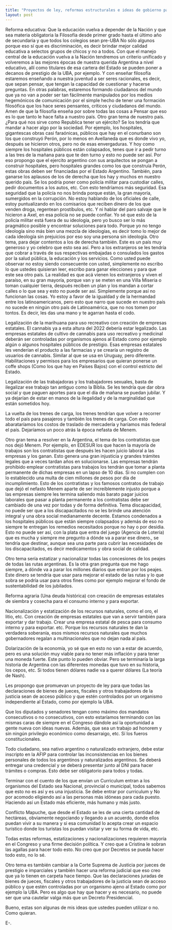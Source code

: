 ```yaml
---
title: "Proyectos de ley, reformas estructurales e ideas de gobierno para una Argentina mejor"
layout: post
---
```



Reforma educativa: Que la educación vuelva a depender de la Nación y que sea materia obligatoria la Filosofía desde primer grado hasta el último año de secundaria y que todos los colegios sean pre-UBA No sólo algunos porque eso sí que es discriminación, es decir brindar mejor calidad educativa a selectos grupos de chicos y no a todos. Con que el manejo central de la educación vuelva a la Nación tendremos un criterio unificado y volveremos a las mejores épocas de nuestra querida Argentina a nivel educativo, allí como titulares de esa cartera del Estado se pueden poner a decanos de prestigio de la UBA, por ejemplo. Y con enseñar filosofía estaremos enseñando a nuestra juventud a ser seres racionales, es decir, que sepan pensar, que tengan la capacidad de cuestionar y hacerse preguntas. En otras palabras, estaremos formando ciudadanos del mundo que ya no van a poder ser tan fácilmente manipulados por los medios hegemónicos de comunicación por el simple hecho de tener una formación filosófica que los hace seres pensantes, críticos y ciudadanos del mundo. Amen de que la filosofía enseña por sobre todas las cosas a Pensar que eso es lo que tanto le hace falta a nuestro país.
Otro gran tema de nuestro país. ¿Para qué nos sirve como Republica tener un ejército? Se los tendría que mandar a hacer algo por la sociedad. Por ejemplo, los hospitales, gigantescas obras casi faraónicas, públicos que hay en el conurbano son los que construyó Perón, por lo menos en Avellaneda que es donde vivo yo, después se hicieron otros, pero no de esas envergaduras. Y hoy como siempre los hospitales públicos están colapsados, tenes que ir a pedir turno a las tres de la mañana para que te den turno y esto no puede ser así. Por eso propongo que el ejercito argentino con sus arquitectos se pongan a construir hospitales, pero hospitales grandes como los que construía Perón, estas obras deben ser financiadas por el Estado Argentino. También, para ganarse los aplausos de los de derecha que los hay y muchos en nuestro querido país. Se los podría poner como policía militar para custodiar calles, pedir documentos a los autos, etc. Con esto tendríamos más seguridad. Esa seguridad que la policía no nos brinda porque están, la gran mayoría, sumergidos en la corrupción. No estoy hablando de los oficiales de calle, estoy puntualizando en los comisarios que reciben dinero de los que venden droga, regentean prostíbulos, etc. Y ni hablar del paro salvaje que le hicieron a Axel, en esa policía no se puede confiar. Yo sé que esto de la policía militar está fuera de su ideología, pero yo busco ser lo más pragmático posible y encontrar soluciones para todo. Porque yo no tengo ideología sino más bien una mezcla de ideologías, es decir tomo lo mejor de cada ideología sin prejuicios por eso soy una persona sin ideología. 
Otro tema, para dejar contentos a los de derecha también. Este es un país muy generoso y yo celebro que esto sea así. Pero a los extranjeros se les tendría que cobrar a través de sus respectivas embajadas o consulados los gastos por la salud pública, la educación y los servicios. Como usted puede observar no estoy siendo consecuente con usted, simplemente no escribo lo que ustedes quisieran leer, escribo para ganar elecciones y para que este sea otro país. La realidad es que acá vienen los extranjeros y viven el paraíso, en su gran mayoría, porque van y se meten en una Villa Miseria o toman cualquier tierra, después reciben un plan y los mandan a cortar calles o lo que sea y esto no puede ser así. Simplemente porque así no funcionan las cosas. Yo estoy a favor de la igualdad y de la hermandad entre los latinoamericanos, pero esto que narro que sucede en nuestro país no sucede en ningún otro país de Latinoamérica, que no nos tomen por tontos. Es decir, les das una mano y te agarran hasta el codo. 

Legalización de la marihuana para uso recreativo con creación de empresas estatales. El cannabis ya a esta altura del 2022 debería estar legalizado. Las empresas estatales de cultivo de cannabis para uso recreativo y medicinal deberán ser controladas por organismos ajenos al Estado como por ejemplo algún o algunos hospitales públicos de prestigio. Esas empresas estatales les venderían el producto a las farmacias y se crearía un registro de usuarios de cannabis. Similar al que se usa en Uruguay, pero diferente. Habilitaciones y permisos para los empresarios que quieran ponerse un coffe shops (Como los que hay en Países Bajos) con el control estricto del Estado.

Legalización de las trabajadoras y los trabajadores sexuales, basta de ilegalizar ese trabajo tan antiguo como la Biblia. Se les tendría que dar obra social y que paguen aportes para que el día de mañana se puedan jubilar. Y ya dejarían de estar en manos de la ilegalidad y de la marginalidad que están sometidos hoy. 

La vuelta de los trenes de carga, los trenes tendrían que volver a recorrer todo el país para pasajeros y también los trenes de carga. Con esto abarataríamos los costos de traslado de mercadería y haríamos más federal el país. Dejaríamos un poco atrás la época nefasta de Menem.

Otro gran tema a resolver en la Argentina, el tema de los contratistas que nos dejó Menem. Por ejemplo, en EDESUR los que hacen la mayoría de trabajos son los contratistas que después les hacen juicio laboral a las empresas y los ganan. Esto genera una gran injusticia y grandes trámites legales que a veces tardan años en solucionarse. Las empresas tendrán prohibido emplear contratistas para trabajos los tendrán que tomar a planta permanente de dichas empresas en un lapso de 10 días. Si no cumplen con lo establecido una multa de cien millones de pesos por día de incumplimiento. Esto de los contratistas y los famosos contratos de trabajo que dejó el nefasto Menem aparte de ser increíblemente injusto porque a las empresas siempre les termina saliendo más barato pagar juicios laborales que pasar a planta permanente a los contratistas debe ser cambiado de una vez por todas y de forma definitiva. 
Tema discapacidad, no puede ser que a los discapacitados no se les brinde una atención integral y una obra social medianamente decente. Estamos condenados a los hospitales públicos que están siempre colapsados y además de eso no siempre te entregan los remedios necesitados porque no hay o por desidia. Esto no puede ser así, con la plata que entra del juego (Agencia de Lotería) que es mucha y siempre me pregunto a dónde va a parar ese dinero., se tendría que destinar, aunque sea una parte para cubrir las necesidades de los discapacitados, es decir medicamentos y obra social de calidad.

Otro tema sería estatizar y nacionalizar todas las concesiones de los peajes de todas las rutas argentinas. Es la otra gran pregunta que me hago siempre, a dónde va a parar los millones diarios que entran por los peajes. Este dinero se tendría que usar para mejorar el estado de las rutas y lo que sobra se podría usar para otros fines como por ejemplo mejorar el fondo de sustentabilidad de los jubilados. 

Reforma agraria (Una deuda histórica) con creación de empresas estatales de siembra y cosecha para el consumo interno y para exportar.

Nacionalización y estatización de los recursos naturales, como el oro, el litio, etc. Con creación de empresas estatales que van a servir también para exportar y dar trabajo. Crear una empresa estatal de pesca para consumo interno y para exportar. etc. Porque los recursos naturales te dan la verdadera soberanía, esos mismos recursos naturales que muchos gobernadores regalan a multinacionales que no dejan nada al país.

Dolarización de la economía, yo sé que en esto no van a estar de acuerdo, pero es una solución muy viable para no tener más inflación y para tener una moneda fuerte. Este punto lo pueden obviar. Pero se terminaría la larga historia de Argentina con las diferentes monedas que tuvo en su historia, los cepos, etc. Si todos tienen dólares nadie va a querer dólares (La teoría de Nash).

Les propongo que promuevan un proyecto de ley para que todas las declaraciones de bienes de jueces, fiscales y otros trabajadores de la justicia sean de acceso público y que estén controlados por un organismo independiente al Estado, como por ejemplo la UBA.

Que los diputados y senadores tengan como máximo dos mandatos consecutivos o no consecutivos, con esto estaríamos terminando con las mismas caras de siempre en el Congreso dándole así la oportunidad a gente nueva con ideas nuevas. Además, que sea un trabajo ad honorem y sin ningún privilegio económico como desarraigo, etc. Sí los fueros constitucionales. 

Todo ciudadano, sea nativo argentino o naturalizado extranjero, debe estar inscripto en la AFIP para controlar las inconsistencias en los bienes personales de todos los argentinos y naturalizados argentinos.  Se deberá entregar una credencial y se deberá presentar junto al DNI para hacer trámites o compras. Esto debe ser obligatorio para todos y todas.

Terminar con el cuento de los que envían un Curriculum entran a los organismos del Estado sea Nacional, provincial o municipal, todos sabemos que esto no es así y es una injusticia. Se debe entrar por curriculum y No por acomodo eligiendo así a las personas más idóneas para cada puesto. Haciendo así un Estado más eficiente, más humano y más justo. 

Conflicto Mapuche, que desde el Estado se les de una cierta cantidad de hectáreas, obviamente negociando y llegando a un acuerdo, donde ellos puedan vivir a su manera y si esa comunidad lo acepta crear un espacio turístico donde los turistas los puedan visitar y ver su forma de vida, etc. 

Todas estas reformas, estatizaciones y nacionalizaciones requieren mayoría en el Congreso y una firme decisión política. Y creo que a Cristina le sobran las agallas para hacer todo esto. No creo que por Decretos se pueda hacer todo esto, no lo sé. 

Otro tema es también cambiar a la Corte Suprema de Justicia por jueces de prestigio e imparciales y también hacer una reforma judicial que eso creo que ya lo tienen en carpeta hace tiempo. Que las declaraciones juradas de bienes de jueces, fiscales y otros trabajadores de la justicia sean de acceso público y que estén controladas por un organismo ajeno al Estado como por ejemplo la UBA. Pero es algo que hay que hacer y es necesario, no puede ser que una cautelar valga más que un Decreto Presidencial.  

Bueno, estas son algunas de mis ideas que ustedes pueden utilizar o no. Como quieran. 



E-.



